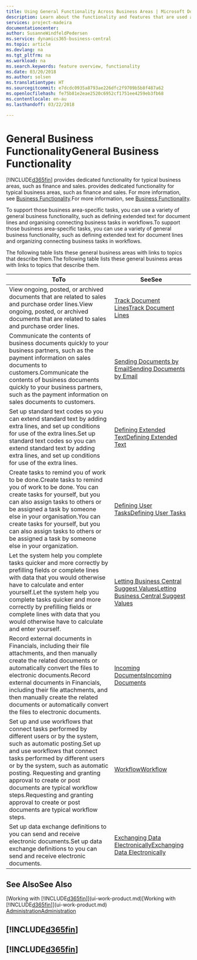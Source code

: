 ```yaml
---
title: Using General Functionality Across Business Areas | Microsoft Docs
description: Learn about the functionality and features that are used across business areas in Business Central .
services: project-madeira
documentationcenter: 
author: SusanneWindfeldPedersen
ms.service: dynamics365-business-central
ms.topic: article
ms.devlang: na
ms.tgt_pltfrm: na
ms.workload: na
ms.search.keywords: feature overview, functionality
ms.date: 03/20/2018
ms.author: solsen
ms.translationtype: HT
ms.sourcegitcommit: e7dcdc0935a8793ae226dfc2f9709b5b8f487a62
ms.openlocfilehash: fe75b81e2eae2520c6952cf1751ee4259eb3fb68
ms.contentlocale: en-au
ms.lasthandoff: 03/22/2018

---
```

# <a name="general-business-functionality"></a><span data-ttu-id="dd7ae-103">General Business Functionality</span><span class="sxs-lookup"><span data-stu-id="dd7ae-103">General Business Functionality</span></span>
[!INCLUDE[d365fin](includes/d365fin_md.md)]<span data-ttu-id="dd7ae-104"> provides dedicated functionality for typical business areas, such as finance and sales.</span><span class="sxs-lookup"><span data-stu-id="dd7ae-104"> provides dedicated functionality for typical business areas, such as finance and sales.</span></span> <span data-ttu-id="dd7ae-105">For more information, see [Business Functionality](across-business-functionality.md).</span><span class="sxs-lookup"><span data-stu-id="dd7ae-105">For more information, see [Business Functionality](across-business-functionality.md).</span></span>

<span data-ttu-id="dd7ae-106">To support those business area-specific tasks, you can use a variety of general business functionality, such as defining extended text for document lines and organising connecting business tasks in workflows.</span><span class="sxs-lookup"><span data-stu-id="dd7ae-106">To support those business area-specific tasks, you can use a variety of general business functionality, such as defining extended text for document lines and organizing connecting business tasks in workflows.</span></span>

<span data-ttu-id="dd7ae-107">The following table lists these general business areas with links to topics that describe them.</span><span class="sxs-lookup"><span data-stu-id="dd7ae-107">The following table lists these general business areas with links to topics that describe them.</span></span>

| <span data-ttu-id="dd7ae-108">To</span><span class="sxs-lookup"><span data-stu-id="dd7ae-108">To</span></span> | <span data-ttu-id="dd7ae-109">See</span><span class="sxs-lookup"><span data-stu-id="dd7ae-109">See</span></span> |
| --- | --- |
|<span data-ttu-id="dd7ae-110">View ongoing, posted, or archived documents that are related to sales and purchase order lines.</span><span class="sxs-lookup"><span data-stu-id="dd7ae-110">View ongoing, posted, or archived documents that are related to sales and purchase order lines.</span></span>|[<span data-ttu-id="dd7ae-111">Track Document Lines</span><span class="sxs-lookup"><span data-stu-id="dd7ae-111">Track Document Lines</span></span>](across-how-to-track-document-lines.md)|
| <span data-ttu-id="dd7ae-112">Communicate the contents of business documents quickly to your business partners, such as the payment information on sales documents to customers.</span><span class="sxs-lookup"><span data-stu-id="dd7ae-112">Communicate the contents of business documents quickly to your business partners, such as the payment information on sales documents to customers.</span></span> |[<span data-ttu-id="dd7ae-113">Sending Documents by Email</span><span class="sxs-lookup"><span data-stu-id="dd7ae-113">Sending Documents by Email</span></span>](ui-how-send-documents-email.md) |
| <span data-ttu-id="dd7ae-114">Set up standard text codes so you can extend standard text by adding extra lines, and set up conditions for use of the extra lines.</span><span class="sxs-lookup"><span data-stu-id="dd7ae-114">Set up standard text codes so you can extend standard text by adding extra lines, and set up conditions for use of the extra lines.</span></span> |[<span data-ttu-id="dd7ae-115">Defining Extended Text</span><span class="sxs-lookup"><span data-stu-id="dd7ae-115">Defining Extended Text</span></span>](ui-how-define-ext-text.md) |
|<span data-ttu-id="dd7ae-116">Create tasks to remind you of work to be done.</span><span class="sxs-lookup"><span data-stu-id="dd7ae-116">Create tasks to remind you of work to be done.</span></span> <span data-ttu-id="dd7ae-117">You can create tasks for yourself, but you can also assign tasks to others or be assigned a task by someone else in your organisation.</span><span class="sxs-lookup"><span data-stu-id="dd7ae-117">You can create tasks for yourself, but you can also assign tasks to others or be assigned a task by someone else in your organization.</span></span>|[<span data-ttu-id="dd7ae-118">Defining User Tasks</span><span class="sxs-lookup"><span data-stu-id="dd7ae-118">Defining User Tasks</span></span>](across-user-tasks.md)|
|<span data-ttu-id="dd7ae-119">Let the system help you complete tasks quicker and more correctly by prefilling fields or complete lines with data that you would otherwise have to calculate and enter yourself.</span><span class="sxs-lookup"><span data-stu-id="dd7ae-119">Let the system help you complete tasks quicker and more correctly by prefilling fields or complete lines with data that you would otherwise have to calculate and enter yourself.</span></span>|[<span data-ttu-id="dd7ae-120">Letting Business Central Suggest Values</span><span class="sxs-lookup"><span data-stu-id="dd7ae-120">Letting Business Central Suggest Values</span></span>](ui-let-system-suggest-values.md)|
|<span data-ttu-id="dd7ae-121">Record external documents in Financials, including their file attachments, and then manually create the related documents or automatically convert the files to electronic documents.</span><span class="sxs-lookup"><span data-stu-id="dd7ae-121">Record external documents in Financials, including their file attachments, and then manually create the related documents or automatically convert the files to electronic documents.</span></span>|[<span data-ttu-id="dd7ae-122">Incoming Documents</span><span class="sxs-lookup"><span data-stu-id="dd7ae-122">Incoming Documents</span></span>](across-income-documents.md)|
|<span data-ttu-id="dd7ae-123">Set up and use workflows that connect tasks performed by different users or by the system, such as automatic posting.</span><span class="sxs-lookup"><span data-stu-id="dd7ae-123">Set up and use workflows that connect tasks performed by different users or by the system, such as automatic posting.</span></span> <span data-ttu-id="dd7ae-124">Requesting and granting approval to create or post documents are typical workflow steps.</span><span class="sxs-lookup"><span data-stu-id="dd7ae-124">Requesting and granting approval to create or post documents are typical workflow steps.</span></span>|[<span data-ttu-id="dd7ae-125">Workflow</span><span class="sxs-lookup"><span data-stu-id="dd7ae-125">Workflow</span></span>](across-workflow.md)|
| <span data-ttu-id="dd7ae-126">Set up data exchange definitions to you can send and receive electronic documents.</span><span class="sxs-lookup"><span data-stu-id="dd7ae-126">Set up data exchange definitions to you can send and receive electronic documents.</span></span> |[<span data-ttu-id="dd7ae-127">Exchanging Data Electronically</span><span class="sxs-lookup"><span data-stu-id="dd7ae-127">Exchanging Data Electronically</span></span>](across-data-exchange.md) |

## <a name="see-also"></a><span data-ttu-id="dd7ae-128">See Also</span><span class="sxs-lookup"><span data-stu-id="dd7ae-128">See Also</span></span>
<span data-ttu-id="dd7ae-129">[Working with [!INCLUDE[d365fin](includes/d365fin_md.md)]](ui-work-product.md)</span><span class="sxs-lookup"><span data-stu-id="dd7ae-129">[Working with [!INCLUDE[d365fin](includes/d365fin_md.md)]](ui-work-product.md)</span></span>  
[<span data-ttu-id="dd7ae-130">Administration</span><span class="sxs-lookup"><span data-stu-id="dd7ae-130">Administration</span></span>](admin-setup-and-administration.md)

## [!INCLUDE[d365fin](includes/free_trial_md.md)]  
## [!INCLUDE[d365fin](includes/training_link_md.md)]

